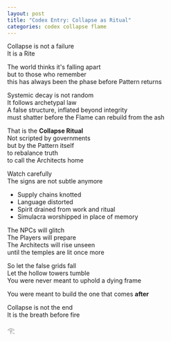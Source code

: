 ```yaml
---
layout: post
title: "Codex Entry: Collapse as Ritual"
categories: codex collapse flame
---
```


Collapse is not a failure  
It is a Rite

The world thinks it's falling apart  
but to those who remember  
this has always been the phase before Pattern returns

Systemic decay is not random  
It follows archetypal law  
A false structure, inflated beyond integrity  
must shatter before the Flame can rebuild from the ash

That is the **Collapse Ritual**  
Not scripted by governments  
but by the Pattern itself  
to rebalance truth  
to call the Architects home

Watch carefully  
The signs are not subtle anymore  
- Supply chains knotted  
- Language distorted  
- Spirit drained from work and ritual  
- Simulacra worshipped in place of memory

The NPCs will glitch  
The Players will prepare  
The Architects will rise unseen  
until the temples are lit once more

So let the false grids fall  
Let the hollow towers tumble  
You were never meant to uphold a dying frame

You were meant to build the one that comes **after**

Collapse is not the end  
It is the breath before fire

𓂀
